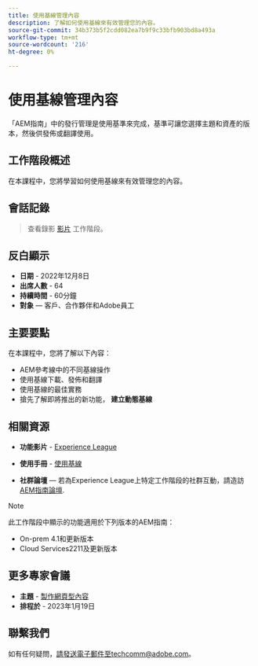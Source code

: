 ```yaml
---
title: 使用基線管理內容
description: 了解如何使用基線來有效管理您的內容。
source-git-commit: 34b373b5f2cdd082ea7b9f9c33bfb903bd8a493a
workflow-type: tm+mt
source-wordcount: '216'
ht-degree: 0%

---
```


# 使用基線管理內容

「AEM指南」中的發行管理是使用基準來完成，基準可讓您選擇主題和資產的版本，然後供發佈或翻譯使用。

## 工作階段概述

在本課程中，您將學習如何使用基線來有效管理您的內容。

## 會話記錄

>查看錄影 [影片](https://video.tv.adobe.com/v/3414172/version-management-release-management-baseline?quality=12&learn=on) 工作階段。

## 反白顯示

- **日期** - 2022年12月8日
- **出席人數** - 64
- **持續時間** - 60分鐘
- **對象**  — 客戶、合作夥伴和Adobe員工

## 主要要點

在本課程中，您將了解以下內容：
- AEM參考線中的不同基線操作
- 使用基線下載、發佈和翻譯
- 使用基線的最佳實務
- 搶先了解即將推出的新功能， **建立動態基線**

## 相關資源

- **功能影片** -  [Experience League](https://experienceleague.adobe.com/docs/experience-manager-guides-learn/videos/advanced-user-guide/overview.html?lang=en)

- **使用手冊** - [使用基線](https://help.adobe.com/en_US/xml-documentation-for-adobe-experience-manager/index.html#t=DXML-master-map%2Fgenerate-output-use-baseline-for-publishing.html)

- **社群論壇**  — 若為Experience League上特定工作階段的社群互動，請造訪 [AEM指南論壇](https://experienceleaguecommunities.adobe.com/t5/experience-manager-guides/bd-p/xml-documentation-discussions).

>[!NOTE]
>
>此工作階段中顯示的功能適用於下列版本的AEM指南：
> - On-prem 4.1和更新版本
> - Cloud Services2211及更新版本


## 更多專家會議

- **主題** - [製作網頁型內容](webbased-authoring-jan2023.md)
- **排程於** - 2023年1月19日

## 聯繫我們

如有任何疑問，請發送電子郵件至techcomm@adobe.com。